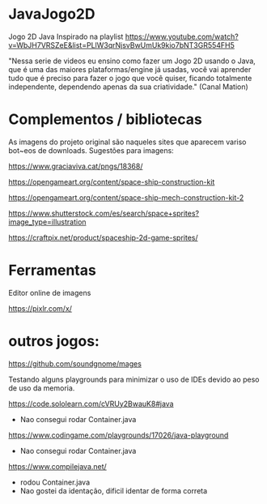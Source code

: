 # JavaJogo2D
Jogo 2D Java
Inspirado na playlist https://www.youtube.com/watch?v=WbJH7VRSZeE&list=PLlW3qrNjsvBwUmUk9kio7bNT3GR554FH5

"Nessa serie de videos eu ensino como fazer um Jogo 2D usando o Java, que é uma das maiores plataformas/engine já usadas, você vai aprender tudo que é preciso para fazer o jogo que você quiser, ficando totalmente independente, dependendo apenas da sua criatividade."
(Canal Mation)

# Complementos / bibliotecas
As imagens do projeto original são naqueles sites que aparecem variso bot~eos de downloads.
Sugestões para imagens:

https://www.graciaviva.cat/pngs/18368/

https://opengameart.org/content/space-ship-construction-kit

https://opengameart.org/content/space-ship-mech-construction-kit-2

https://www.shutterstock.com/es/search/space+sprites?image_type=illustration

https://craftpix.net/product/spaceship-2d-game-sprites/


# Ferramentas
Editor online de imagens 

https://pixlr.com/x/



# outros jogos:
https://github.com/soundgnome/mages

Testando alguns playgrounds para minimizar o uso de IDEs devido ao peso de uso da memoria.

https://code.sololearn.com/cVRUy2BwauK8#java

- Nao consegui rodar Container.java

https://www.codingame.com/playgrounds/17026/java-playground

- Nao consegui rodar Container.java

https://www.compilejava.net/

- rodou Container.java
- Nao gostei da identação, dificil identar de forma correta

